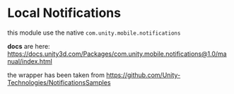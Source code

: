 # Local Notifications

this module use the native `com.unity.mobile.notifications`

**docs** are here: https://docs.unity3d.com/Packages/com.unity.mobile.notifications@1.0/manual/index.html

the wrapper has been taken from https://github.com/Unity-Technologies/NotificationsSamples

